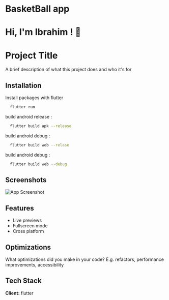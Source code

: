 # BasketBall app

# Hi, I'm Ibrahim ! 👋

# Project Title

A brief description of what this project does and who it's for

## Installation

Install packages with flutter

```bash
  flutter run
```

build android release :

```bash
  flutter build apk --release
```

build android debug :

```bash
  flutter build web --relase
```

build android debug :

```bash
  flutter build web --debug
```

## Screenshots

![App Screenshot](https://via.placeholder.com/468x300?text=App+Screenshot+Here)

## Features

- Live previews
- Fullscreen mode
- Cross platform

## Optimizations

What optimizations did you make in your code? E.g. refactors, performance improvements, accessibility

## Tech Stack

**Client:** flutter
